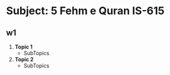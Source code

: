 # Subject: 5 Fehm e Quran IS-615

## w1

1. **Topic 1**
   - SubTopics
2. **Topic 2**
   - SubTopics
